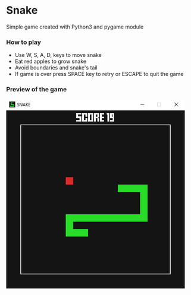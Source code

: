 # Snake
Simple game created with Python3 and pygame module
### How to play
- Use W, S, A, D, keys to move snake
- Eat red apples to grow snake
- Avoid boundaries and snake's tail
- If game is over press SPACE key to retry or ESCAPE to quit the game
### Preview of the game
![Preview of the game](resources/preview.png)
